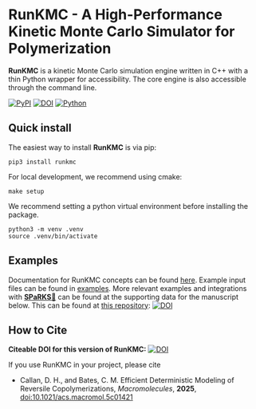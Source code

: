 # RunKMC - A High-Performance Kinetic Monte Carlo Simulator for Polymerization

**RunKMC** is a kinetic Monte Carlo simulation engine written in C++ with a thin Python wrapper for accessibility. The core engine is also accessible through the command line.

[![PyPI](https://badge.fury.io/py/runkmc.svg)](https://badge.fury.io/py/runkmc) [![DOI](https://zenodo.org/badge/DOI/10.5281/zenodo.17172027.svg)](https://doi.org/10.5281/zenodo.17172027) [![Python](https://img.shields.io/badge/Python-%3E%3D3.10-blue?logo=python&logoColor=yellow)](https://python.org)

## Quick install
The easiest way to install **RunKMC** is via pip:

```shell
pip3 install runkmc
```

For local development, we recommend using cmake:

```shell
make setup
```

We recommend setting a python virtual environment before installing the package.
```shell
python3 -m venv .venv
source .venv/bin/activate
```

## Examples

Documentation for RunKMC concepts can be found [here](docs/). Example input files can be found in [examples](docs/examples/README.md). More relevant examples and integrations with [**SPaRKS**🔗](https://github.com/devoncallan/sparks) can be found at the supporting data for the manuscript below. This can be found at [this repository](https://github.com/devoncallan/ReversibleCopolymerizations): [![DOI](https://zenodo.org/badge/DOI/10.5281/zenodo.17172075.svg)](https://doi.org/10.5281/zenodo.17172075)

## How to Cite

**Citeable DOI for this version of RunKMC:** [![DOI](https://zenodo.org/badge/DOI/10.5281/zenodo.17172027.svg)](https://doi.org/10.5281/zenodo.17172027)

If you use RunKMC in your project, please cite
* Callan, D. H., and Bates, C. M. Efficient Deterministic Modeling of Reversile Copolymerizations, *Macromolecules*, **2025**, [doi:10.1021/acs.macromol.5c01421](https://doi.org/10.1021/acs.macromol.5c01421)
